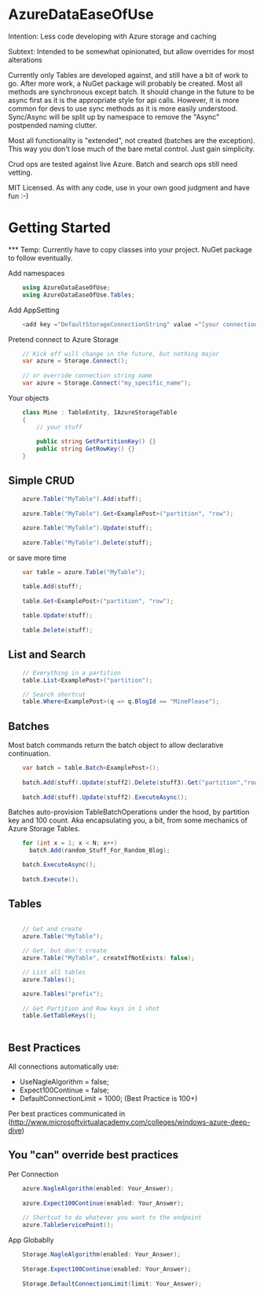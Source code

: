 AzureDataEaseOfUse
==================

Intention: Less code developing with Azure storage and caching

Subtext: Intended to be somewhat opinionated, but allow overrides for most alterations

Currently only Tables are developed against, and still have a bit of work to go. After more work, a NuGet package will probably be created. Most all methods are synchronous except batch. It should change in the future to be async first as it is the appropriate style for api calls. However, it is more common for devs to use sync methods as it is more easily understood. Sync/Async will be split up by namespace to remove the "Async" postpended naming clutter.

Most all functionality is "extended", not created (batches are the exception). This way you don't lose much of the bare metal control. Just gain simplicity.

Crud ops are tested against live Azure. Batch and search ops still need vetting.

MIT Licensed. As with any code, use in your own good judgment and have fun :-)



Getting Started
==========

*** Temp: Currently have to copy classes into your project.  NuGet package to follow eventually.

Add namespaces
```csharp    
    using AzureDataEaseOfUse;
    using AzureDataEaseOfUse.Tables;
```

Add AppSetting
```csharp
    <add key ="DefaultStorageConnectionString" value ="[your connection]"/>
```

Pretend connect to Azure Storage
```csharp 
    // Kick off will change in the future, but nothing major
    var azure = Storage.Connect();
    
    // or override connection string name
    var azure = Storage.Connect("my_specific_name");
```

Your objects
```csharp 
    class Mine : TableEntity, IAzureStorageTable
    {
        // your stuff
    
        public string GetPartitionKey() {}
        public string GetRowKey() {}
    }
```

Simple CRUD
-----------
```csharp 
    azure.Table("MyTable").Add(stuff);
    
    azure.Table("MyTable").Get<ExamplePost>("partition", "row");
    
    azure.Table("MyTable").Update(stuff);
     
    azure.Table("MyTable").Delete(stuff);
```
or save more time
```csharp 
    var table = azure.Table("MyTable");

    table.Add(stuff);
    
    table.Get<ExamplePost>("partition", "row");
    
    table.Update(stuff);
     
    table.Delete(stuff);
```

List and Search
---------------
```csharp 
    // Everything in a partition
    table.List<ExamplePost>("partition");

    // Search shortcut
    table.Where<ExamplePost>(q => q.BlogId == "MinePlease");
```

Batches
-------

Most batch commands return the batch object to allow declarative continuation.

```csharp 
    var batch = table.Batch<ExamplePost>();
    
    batch.Add(stuff).Update(stuff2).Delete(stuff3).Get("partition","row").Execute();
    
    batch.Add(stuff).Update(stuff2).ExecuteAsync();
```

Batches auto-provision TableBatchOperations under the hood, by partition key and 100 count.  Aka encapsulating you, a bit, from some mechanics of Azure Storage Tables.
```csharp 
    for (int x = 1; x < N; x++)
      batch.Add(random_Stuff_For_Random_Blog);

    batch.ExecuteAsync();
    
    batch.Execute();
```

Tables
-----------

```csharp 

    // Get and create
    azure.Table("MyTable");
    
    // Get, but don't create
    azure.Table("MyTable", createIfNotExists: false);

    // List all tables
    azure.Tables();

    azure.Tables("prefix");
    
    // Get Partition and Row keys in 1 shot
    table.GetTableKeys();
    
```

Best Practices
--------------


All connections automatically use:

* UseNagleAlgorithm = false;
* Expect100Continue = false;
* DefaultConnectionLimit = 1000; (Best Practice is 100+)

Per best practices communicated in (http://www.microsoftvirtualacademy.com/colleges/windows-azure-deep-dive) 


You "can" override best practices
-------------------

Per Connection
```csharp 
    azure.NagleAlgorithm(enabled: Your_Answer);
    
    azure.Expect100Continue(enabled: Your_Answer);
    
    // Shortcut to do whatever you want to the endpoint
    azure.TableServicePoint();
```

App Globablly
```csharp     
    Storage.NagleAlgorithm(enabled: Your_Answer);
    
    Storage.Expect100Continue(enabled: Your_Answer);
    
    Storage.DefaultConnectionLimit(limit: Your_Answer);
```







